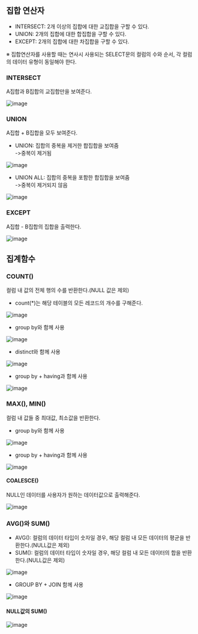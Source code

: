 ## 집합 연산자   
- INTERSECT: 2개 이상의 집합에 대한 교집합을 구할 수 있다.
- UNION: 2개의 집합에 대한 합집합을 구할 수 있다.
- EXCEPT: 2개의 집합에 대한 차집합을 구할 수 있다.      

※ 집합연산자를 사용할 때는 연사시 사용되는 SELECT문의 컬럼의 수와 순서, 각 컬럼의 데이터 유형이 동일해야 한다.

### INTERSECT
A집합과 B집합의 교집합만을 보여준다.   

![image](https://user-images.githubusercontent.com/122864238/225232734-29cac8c6-26ec-4aa8-ab68-4d7831442501.png)

### UNION         
A집합 + B집합을 모두 보여준다.     
- UNION: 집합의 중복을 제거한 합집합을 보여줌       
->중복이 제거됨

![image](https://user-images.githubusercontent.com/122864238/225233588-fd49738e-56f2-4cf1-bc47-1ed8e7d12d53.png)

- UNION ALL: 집합의 중복을 포함한 합집합을 보여줌         
->중복이 제거되지 않음

![image](https://user-images.githubusercontent.com/122864238/225233625-5973fd1e-3796-4f3f-be2b-f6730ce01fe8.png)

### EXCEPT          
A집합 - B집합의 집합을 출력한다.      

![image](https://user-images.githubusercontent.com/122864238/225234202-65e53092-060e-4b59-a225-5cfb3dd3ce18.png)

## 집계함수
### COUNT()           
컬럼 내 값의 전체 행의 수를 반환한다.(NULL 값은 제외)      
- count(*)는 해당 테이블의 모든 레코드의 개수를 구해준다.

![image](https://user-images.githubusercontent.com/122864238/225191952-abcfed21-af69-4ea1-be1f-6d091a56e916.png)

- group by와 함께 사용     

![image](https://user-images.githubusercontent.com/122864238/225209126-0e60f81b-3d3d-42ca-a9a2-4f618f8139b4.png)

- distinct와 함께 사용 

![image](https://user-images.githubusercontent.com/122864238/225209199-14e67df0-32a9-44db-bf7b-f132b34016bf.png)

- group by + having과 함께 사용  

![image](https://user-images.githubusercontent.com/122864238/225209353-2940982e-287f-4c0d-a292-19137c43a9d2.png)


### MAX(), MIN()            
컬럼 내 값들 중 최대값, 최소값을 반환한다.    

- group by와 함께 사용

![image](https://user-images.githubusercontent.com/122864238/225210742-6f8506a9-c4ef-49c4-a3e5-8f95e5e04672.png)

- group by + having과 함께 사용

![image](https://user-images.githubusercontent.com/122864238/225210778-212f3862-d6ad-4257-873b-cf01b98cee7f.png)

#### COALESCE()           
NULL인 데이터를 사용자가 원하는 데이터값으로 출력해준다.       

![image](https://user-images.githubusercontent.com/122864238/225211258-4a909454-14b2-426e-b366-0952c94307b5.png)

### AVG()와 SUM()          
- AVG(): 컬럼의 데이터 타입이 숫자일 경우, 해당 컬럼 내 모든 데이터의 평균을 반환한다.(NULL값은 제외)
- SUM(): 컬럼의 데이터 타입이 숫자일 경우, 해당 컬럼 내 모든 데이터의 합을 반환한다.(NULL값은 제외)

![image](https://user-images.githubusercontent.com/122864238/225213393-82baacb5-16c1-4b47-895c-9c5c6d427edc.png)

- GROUP BY + JOIN 함께 사용

![image](https://user-images.githubusercontent.com/122864238/225228675-32760caa-6060-4c25-9e22-40e3596c58f9.png)
 
#### NULL값의 SUM()

![image](https://user-images.githubusercontent.com/122864238/225229178-a26ed536-7674-4205-ba4a-f308a7fc13e9.png)

